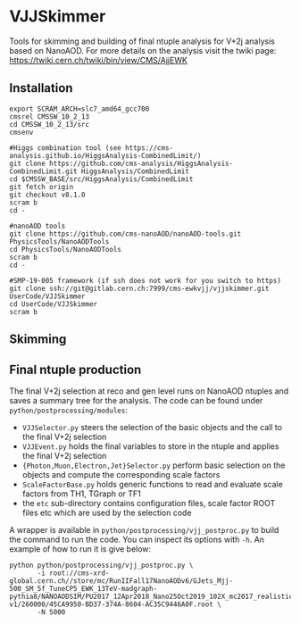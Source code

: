 # VJJSkimmer

Tools for skimming and building of final ntuple analysis for V+2j analysis based on NanoAOD.
For more details on the analysis visit the twiki page: https://twiki.cern.ch/twiki/bin/view/CMS/AjjEWK

## Installation

```
export SCRAM_ARCH=slc7_amd64_gcc700
cmsrel CMSSW_10_2_13
cd CMSSW_10_2_13/src
cmsenv

#Higgs combination tool (see https://cms-analysis.github.io/HiggsAnalysis-CombinedLimit/)
git clone https://github.com/cms-analysis/HiggsAnalysis-CombinedLimit.git HiggsAnalysis/CombinedLimit
cd $CMSSW_BASE/src/HiggsAnalysis/CombinedLimit
git fetch origin
git checkout v8.1.0
scram b
cd -

#nanoAOD tools
git clone https://github.com/cms-nanoAOD/nanoAOD-tools.git PhysicsTools/NanoAODTools
cd PhysicsTools/NanoAODTools
scram b
cd -

#SMP-19-005 framework (if ssh does not work for you switch to https)
git clone ssh://git@gitlab.cern.ch:7999/cms-ewkvjj/vjjskimmer.git UserCode/VJJSkimmer
cd UserCode/VJJSkimmer
scram b
```

## Skimming 

## Final ntuple production

The final V+2j selection at reco and gen level runs on NanoAOD ntuples and saves a summary tree for the analysis.
The code can be found under `python/postprocessing/modules`:

* `VJJSelector.py` steers the selection of the basic objects and the call to the final V+2j selection
* `VJJEvent.py` holds the final variables to store in the ntuple and applies the final V+2j selection
* `{Photon,Muon,Electron,Jet}Selector.py` perform basic selection on the objects and compute the corresponding scale factors
* `ScaleFactorBase.py` holds generic functions to read and evaluate scale factors from TH1, TGraph or TF1
* the `etc` sub-directory contains configuration files, scale factor ROOT files etc which are used by the selection code

A wrapper is available in `python/postprocessing/vjj_postproc.py` to build the command to run the code.
You can inspect its options with `-h`. An example of how to run it is give below:

```
python python/postprocessing/vjj_postproc.py \
       -i root://cms-xrd-global.cern.ch//store/mc/RunIIFall17NanoAODv6/GJets_Mjj-500_SM_5f_TuneCP5_EWK_13TeV-madgraph-pythia8/NANOAODSIM/PU2017_12Apr2018_Nano25Oct2019_102X_mc2017_realistic_v7-v1/260000/45CA9950-BD37-374A-8604-AC35C9446A0F.root \
       -N 5000
```
